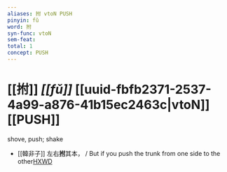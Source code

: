 ```yaml
---
aliases: 拊 vtoN PUSH
pinyin: fǔ
word: 拊
syn-func: vtoN
sem-feat: 
total: 1
concept: PUSH 
---
```

# [[拊]] *[[fǔ]]*  [[uuid-fbfb2371-2537-4a99-a876-41b15ec2463c|vtoN]] [[PUSH]]
shove, push; shake
 - [[韓非子]] 左右**拊**其本， / But if you push the trunk from one side to the other[HXWD](https://hxwd.org/textview.html?location=KR3c0005_tls_035-67a.5)